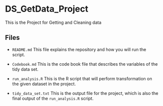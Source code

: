 # DS_GetData_Project
This is the Project for Getting and Cleaning data

## Files

- `README.md` This file explains the repository and how you will run the script.

- `Codebook.md` This is the code book file that describes the variables of the tidy data set.

- `run_analysis.R` This is the R script that will perform transformation on the given dataset in the project.
 
- `tidy_data_set.txt` This is the output file for the project, which is also the final output of the `run_analysis.R` script.
 

